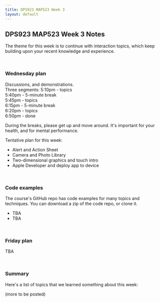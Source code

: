 ```yaml
---
title: DPS923 MAP523 Week 3
layout: default
---
```


## DPS923 MAP523 Week 3 Notes

The theme for this week is to continue with interaction topics, which keep building upon your recent knowledge and experience. 

<br>

### Wednesday plan

Discussions, and demonstrations.  
Three segments:
5:10pm - topics  
5:40pm - 5-minute break  
5:45pm - topics  
6:15pm - 5-minute break  
6:20pm - topics  
6:50pm - done  

During the breaks, please get up and move around. It's important for your health, and for mental performance. 

Tentative plan for this week:
* Alert and Action Sheet 
* Camera and Photo Library 
* Two-dimensional graphics and touch intro 
* Apple Developer and deploy app to device 

<br>

### Code examples

The course's GitHub repo has code examples for many topics and techniques. You can download a zip of the code repo, or clone it. 
* TBA
* TBA

<br>

### Friday plan

TBA

<br>

### Summary

Here's a list of topics that we learned something about this week:

(more to be posted)  


<br>
